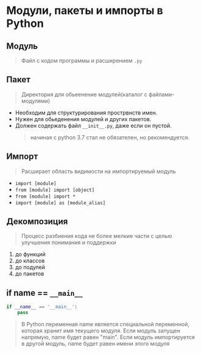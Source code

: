 # Модули, пакеты и импорты в Python

## Модуль
> Файл с кодом программы и расширением `.py`

## Пакет
> Директория для обьеенение модулей(каталог с файлами-модулями)
- Необходим для структурирования прострвнств имен.
- Нужен для обьеденения модулей и других пакетов.
- Должен содержать файл `__init__.py`, даже если он пустой.
    > начиная с python 3.7 стал не обязателен, но рекомендуется.

## Импорт
> Расширает область видимости на импортируемый модуль
- `import [module]`
- `from [module] import [object]`
- `from [module] import *`
- `import [module] as [module_alias]`

## Декомпозиция
> Процесс разбиения кода не более мелкие части с целью улучшения понимания и поддержки
1. до функций
2. до классов
3. до подулей
4. до пакетов

## if name == `__main__`
```python
if __name__ == '__main__':
    pass
```
> В Python переменная name является специальной переменной, которая хранит имя текущего модуля.
    Если модуль запущен напрямую, name будет равен "main". Если модуль импортируется в другой модуль, 
    name будет равен имени этого модуля
